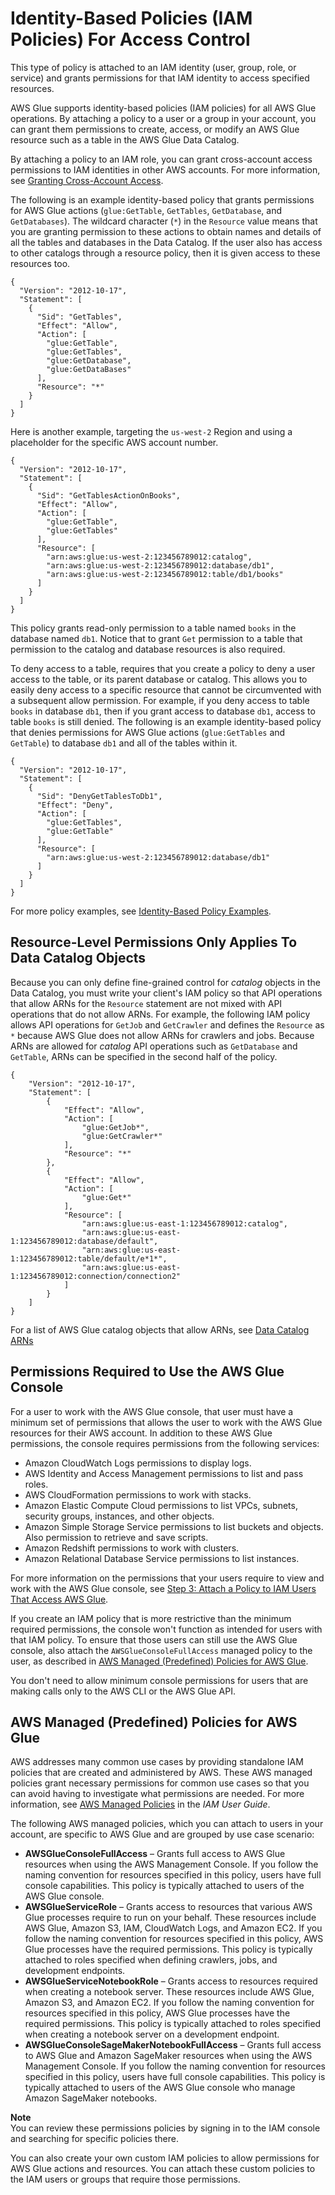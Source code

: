 # Identity\-Based Policies \(IAM Policies\) For Access Control<a name="using-identity-based-policies"></a>

This type of policy is attached to an IAM identity \(user, group, role, or service\) and grants permissions for that IAM identity to access specified resources\.

AWS Glue supports identity\-based policies \(IAM policies\) for all AWS Glue operations\. By attaching a policy to a user or a group in your account, you can grant them permissions to create, access, or modify an AWS Glue resource such as a table in the AWS Glue Data Catalog\.

By attaching a policy to an IAM role, you can grant cross\-account access permissions to IAM identities in other AWS accounts\. For more information, see [Granting Cross\-Account Access](cross-account-access.md)\.

The following is an example identity\-based policy that grants permissions for AWS Glue actions \(`glue:GetTable`, `GetTables`, `GetDatabase`, and `GetDatabases`\)\. The wildcard character \(`*`\) in the `Resource` value means that you are granting permission to these actions to obtain names and details of all the tables and databases in the Data Catalog\. If the user also has access to other catalogs through a resource policy, then it is given access to these resources too\. 

```
{
  "Version": "2012-10-17",
  "Statement": [
    {
      "Sid": "GetTables",
      "Effect": "Allow",
      "Action": [
        "glue:GetTable",
        "glue:GetTables",
        "glue:GetDatabase",
        "glue:GetDataBases"          
      ],
      "Resource": "*"
    }
  ]
}
```

Here is another example, targeting the `us-west-2` Region and using a placeholder for the specific AWS account number\.

```
{
  "Version": "2012-10-17",
  "Statement": [
    {
      "Sid": "GetTablesActionOnBooks",
      "Effect": "Allow",
      "Action": [
        "glue:GetTable",
        "glue:GetTables"     
      ],
      "Resource": [
        "arn:aws:glue:us-west-2:123456789012:catalog",      
        "arn:aws:glue:us-west-2:123456789012:database/db1",
        "arn:aws:glue:us-west-2:123456789012:table/db1/books"
      ]
    }
  ]
}
```

This policy grants read\-only permission to a table named `books` in the database named `db1`\. Notice that to grant `Get` permission to a table that permission to the catalog and database resources is also required\.  

To deny access to a table, requires that you create a policy to deny a user access to the table, or its parent database or catalog\. This allows you to easily deny access to a specific resource that cannot be circumvented with a subsequent allow permission\. For example, if you deny access to table `books` in database `db1`, then if you grant access to database `db1`, access to table `books` is still denied\. The following is an example identity\-based policy that denies permissions for AWS Glue actions \(`glue:GetTables` and `GetTable`\) to database `db1` and all of the tables within it\. 

```
{
  "Version": "2012-10-17",
  "Statement": [
    {
      "Sid": "DenyGetTablesToDb1",
      "Effect": "Deny",
      "Action": [
        "glue:GetTables",
        "glue:GetTable"        
      ],
      "Resource": [      
        "arn:aws:glue:us-west-2:123456789012:database/db1"
      ]
    }
  ]
}
```

For more policy examples, see [Identity\-Based Policy Examples](glue-policy-examples-iam.md)\.

## Resource\-Level Permissions Only Applies To Data Catalog Objects<a name="glue-identity-based-policy-limitations"></a>

Because you can only define fine\-grained control for *catalog* objects in the Data Catalog, you must write your client's IAM policy so that API operations that allow ARNs for the `Resource` statement are not mixed with API operations that do not allow ARNs\. For example, the following IAM policy allows API operations for `GetJob` and `GetCrawler` and defines the `Resource` as `*` because AWS Glue does not allow ARNs for crawlers and jobs\. Because ARNs are allowed for *catalog* API operations such as `GetDatabase` and `GetTable`, ARNs can be specified in the second half of the policy\.

```
{
    "Version": "2012-10-17",
    "Statement": [
        {
            "Effect": "Allow",
            "Action": [
                "glue:GetJob*",
                "glue:GetCrawler*"
            ],
            "Resource": "*"   
        },
        {
            "Effect": "Allow",
            "Action": [
                "glue:Get*"
            ],
            "Resource": [
                "arn:aws:glue:us-east-1:123456789012:catalog",
                "arn:aws:glue:us-east-1:123456789012:database/default",
                "arn:aws:glue:us-east-1:123456789012:table/default/e*1*",
                "arn:aws:glue:us-east-1:123456789012:connection/connection2"
            ]
        }
    ]
}
```

For a list of AWS Glue catalog objects that allow ARNs, see [Data Catalog ARNs](glue-specifying-resource-arns.md#data-catalog-resource-arns) 

## Permissions Required to Use the AWS Glue Console<a name="console-permissions"></a>

For a user to work with the AWS Glue console, that user must have a minimum set of permissions that allows the user to work with the AWS Glue resources for their AWS account\. In addition to these AWS Glue permissions, the console requires permissions from the following services:
+ Amazon CloudWatch Logs permissions to display logs\.
+ AWS Identity and Access Management permissions to list and pass roles\.
+ AWS CloudFormation permissions to work with stacks\.
+ Amazon Elastic Compute Cloud permissions to list VPCs, subnets, security groups, instances, and other objects\.
+ Amazon Simple Storage Service permissions to list buckets and objects\. Also permission to retrieve and save scripts\.
+ Amazon Redshift permissions to work with clusters\.
+ Amazon Relational Database Service permissions to list instances\.

For more information on the permissions that your users require to view and work with the AWS Glue console, see [Step 3: Attach a Policy to IAM Users That Access AWS Glue](attach-policy-iam-user.md)\.

If you create an IAM policy that is more restrictive than the minimum required permissions, the console won't function as intended for users with that IAM policy\. To ensure that those users can still use the AWS Glue console, also attach the `AWSGlueConsoleFullAccess` managed policy to  the user, as described in [AWS Managed \(Predefined\) Policies for AWS Glue](#access-policy-examples-aws-managed)\.

You don't need to allow minimum console permissions for users that are making calls only to the AWS CLI or the AWS Glue API\.

## AWS Managed \(Predefined\) Policies for AWS Glue<a name="access-policy-examples-aws-managed"></a>

AWS addresses many common use cases by providing standalone IAM policies that are created and administered by AWS\. These AWS managed policies grant necessary permissions for common use cases so that you can avoid having to investigate what permissions are needed\. For more information, see [AWS Managed Policies](https://docs.aws.amazon.com/IAM/latest/UserGuide/access_policies_managed-vs-inline.html#aws-managed-policies) in the *IAM User Guide*\. 

The following AWS managed policies, which you can attach to users in your account, are specific to AWS Glue and are grouped by use case scenario:
+ **AWSGlueConsoleFullAccess** – Grants full access to AWS Glue resources when using the AWS Management Console\. If you follow the naming convention for resources specified in this policy, users have full console capabilities\. This policy is typically attached to users of the AWS Glue console\.
+ **AWSGlueServiceRole** – Grants access to resources that various AWS Glue processes require to run on your behalf\. These resources include AWS Glue, Amazon S3, IAM, CloudWatch Logs, and Amazon EC2\. If you follow the naming convention for resources specified in this policy, AWS Glue processes have the required permissions\. This policy is typically attached to roles specified when defining crawlers, jobs, and development endpoints\.
+ **AWSGlueServiceNotebookRole** – Grants access to resources required when creating a notebook server\. These resources include AWS Glue, Amazon S3, and Amazon EC2\. If you follow the naming convention for resources specified in this policy, AWS Glue processes have the required permissions\. This policy is typically attached to roles specified when creating a notebook server on a development endpoint\.
+ **AWSGlueConsoleSageMakerNotebookFullAccess** – Grants full access to AWS Glue and Amazon SageMaker resources when using the AWS Management Console\. If you follow the naming convention for resources specified in this policy, users have full console capabilities\. This policy is typically attached to users of the AWS Glue console who manage Amazon SageMaker notebooks\.

**Note**  
You can review these permissions policies by signing in to the IAM console and searching for specific policies there\.

You can also create your own custom IAM policies to allow permissions for AWS Glue actions and resources\. You can attach these custom policies to the IAM users or groups that require those permissions\. 